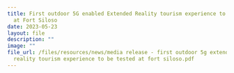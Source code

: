 ```yaml
---
title: First outdoor 5G enabled Extended Reality tourism experience to be tested
  at Fort Siloso
date: 2023-05-23
layout: file
description: ""
image: ""
file_url: /files/resources/news/media release - first outdoor 5g extended
  reality tourism experience to be tested at fort siloso.pdf
---
```

